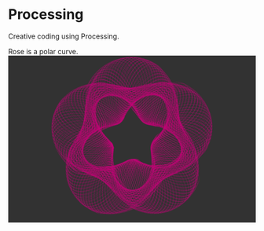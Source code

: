 # Processing
Creative coding using Processing.

Rose is a polar curve.
![alt text](https://github.com/FaizalKarim280280/Processing/blob/main/Rose/rose2.png)
